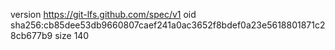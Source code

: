 version https://git-lfs.github.com/spec/v1
oid sha256:cb85dee53db9660807caef241a0ac3652f8bdef0a23e5618801871c28cb677b9
size 140
